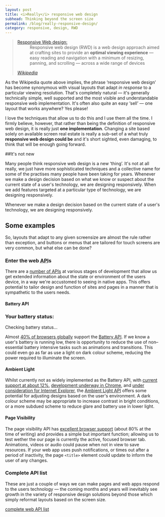```yaml
---
layout: post
title: <i>Really</i> responsive web design
subhead: Thinking beyond the screen size
permalink: /blog/really-responsive-design/
category: responsive, design, RWD
---
```


<blockquote  class="callout callout__definition  callout--full callout--large">
<dl>
       <dt><a href="http://en.wikipedia.org/wiki/Responsive_web_design">Responsive Web design:</a></dt>
       <dd>Responsive web design (RWD) is a web design approach aimed at crafting sites to provide an <strong>optimal viewing experience</strong> &mdash; easy reading and navigation with a minimum of resizing, panning, and scrolling &mdash; across a wide range of devices</dd>
</dl>
<cite><a href="http://en.wikipedia.org/wiki/Responsive_web_design">Wikipedia</a></cite>
</blockquote>


As the Wikipedia quote above implies, the phrase &lsquo;responsive web design&rsquo; has become synonymous with visual layouts that adapt <em>in response</em> to a particular viewing resolution.  That&#39;s completely natural &mdash; it&#39;s generally technically simple, well supported and the most visible and understandable responsive web implementation. It&#39;s often also quite an easy &lsquo;sell&rsquo; &mdash; one layout that works anywhere? Yes please! 

I love the techniques that allow us to do this and I use them all the time. I firmly believe, however, that rather than being the  definition of responsive web design, it is really just <strong>one implementation</strong>. Changing a site based solely on available screen real estate is really a sub&ndash;set of a what truly <strong>responsive web design could be</strong> and it&#39;s  short sighted, even damaging, to think that will be enough going forward.



##It&#39;s not new

Many people think responsive web design is a new &lsquo;thing&rsquo;. It&#39;s not at all really,  we just have more sophisticated techniques and a collective name for some of the practises many people have been taking for years. Whenever we make a design decision based on what we know or suspect about the current state of a user&#39;s technology, we are designing responsively. When we add features targeted at a particular type of technology, we are designing responsively. 


<div class="callout callout--large callout--full">
    <p>Whenever we make a design decision based on the current state of a user&#39;s technology, we are designing responsively. 
 </p>
</div>

## Some examples
So, layouts that adapt to any given screensize are almost the rule rather than exception, and buttons or menus that are tailored for touch screens are very common,  but what else can be done?

### Enter the web <abbr title="Application programming interface">API</abbr>s
There are a <a href="http://www.w3.org/standards/techs/js#w3c_all">number of APIs</a> at various stages of development that allow us get extended information about the  state or environment of the users device, in a way we&#39;re accustomed to seeing in native apps.  This offers potential to tailor design and function of sites and pages in a manner that is sympathetic to the users needs.

####  Battery  API

<aside id="battery-holder" class="callout">
   <h3 class="callout--header__note">Your battery status:</h3>
    <p class="battery-status__loader">Checking battery status&hellip;</p>
</aside>

<script src="/assets/js/battery.js"></script>

Almost  <a href="http://caniuse.com/#feat=battery-status">40% of browsers globally</a> support the <a href="http://www.w3.org/TR/battery-status/">Battery <abbr title="Application programming interface">API</abbr></a>. If we know a user&#39;s battery is running low, there is opportunity to reduce the use of non&ndash;essential battery intensive tasks such as animations and transitions. This could even go as far as use a light on dark colour scheme, reducing the power required to illuminate the screen. 

#### Ambient Light
Whilst currently not as widely implemented as the Battery API, with <a href="http://caniuse.com/#feat=ambient-light">current  support at about 12%</a>, <a href="https://code.google.com/p/chromium/issues/detail?id=336424">development underway in Chrome</a>, and <a href="https://status.modern.ie/ambientlightevents">under consideration for Internet Explorer</a>, the <a href="http://www.w3.org/TR/ambient-light/">Ambient Light API</a> offers some potential for adjusting designs based on the user&#39;s environment. A dark colour scheme may be appropriate to increase contrast in bright conditions, or a more subdued scheme to reduce glare and battery use in lower light.


#### Page Visibility
The page visibility API has <a href="http://caniuse.com/#feat=pagevisibility">excellent browser support</a> (about 80% at the time of writing) and provides a simple but important function; allowing us to test wether the our page is currently the active, focused browser tab.  Animations, videos or audio could pause when not in view to save resources. If your web app uses push notifications, or times out after a period of inactivity, the page <code class="inline">&lt;title&gt;</code> element could update to inform the user of any changes.  



### Complete API list
These are just a couple of ways we can make pages and web apps respond to the users technology &mdash; the coming months and years will inevitably see growth in the variety of responsive design solutions beyond those which simply reformat layouts based on the screen size.


<a href="http://www.w3.org/standards/techs/js#w3c_all" class="read-more">complete web API list</a>
